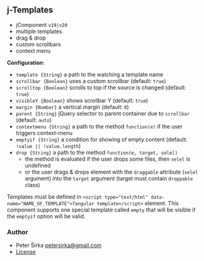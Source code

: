## j-Templates

- jComponent `v19|v20`
- multiple templates
- drag & drop
- custom scrollbars
- context menu

__Configuration__:

- `template {String}` a path to the watching a template name
- `scrollbar {Boolean}` uses a custom scrollbar (default: `true`)
- `scrolltop {Boolean}` scrolls to top if the source is changed (default: `true`)
- `visibleY {Boolean}` shows scrollbar Y (default: `true`)
- `margin {Number}` a vertical margin (default: `0`)
- `parent {String}` jQuery selector to parent container due to `scrollbar` (default: `auto`)
- `contextmenu {String}` a path to the method `function(e)` if the user triggers context-menu
- `emptyif {String}` a condition for showing of empty content (default: `!value || !value.length`)
- `drop {String}` a path to the method `function(e, target, selel)`
	- the method is evaluated if the user drops some files, then `selel` is undefined
	- or the user drags & drops element with the `draggable` attribute (`selel` argument) into the `target` argument (target must contain `droppable` class)

Templates must be defined in `<script type="text/html" data-name="NAME_OF_TEMPLATE">Tangular template</script>` element. This component supports one special template called `empty` that will be visible if the `emptyif` option will be valid.

### Author

- Peter Širka <petersirka@gmail.com>
- [License](https://www.totaljs.com/license/)